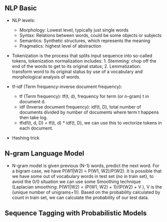 ## NLP Basic
* NLP levels:
  * Morphology: Lowest level, typically just single words
  * Syntax: Relations between words, could be some objects or subjects
  * Semantics: Synthetic structures, which represents the meaning
  * Pragmatics: highest level of abstraction

* Tokenization is the process that splits input sequence into so-called tokens, tokenization normalization includes: 1. Stemming: chop off the end of the words to get to its original status; 2. Lemmatization: transform word to its original status by use of a vocabulary and morphological analysis of words.

* tf-idf (Term frequency-inverse document frequency):
  * tf (Term frequency): tf(t, d), frequency for term (or n-gram) t in document d.
  * idf (Inverse document frequency): idf(t, D), total number of documents divided by number of documents where term t happens then take log.
  * tfidf(t, d, D) = tf(t, d) * idf(t, D), we can use this to vectorize tokens in each document.

* Hashing trick

## N-gram Language Model
* N-gram model is given previous (N-1) words, predict the next word. For a bigram case, we have P(W1|W2) = P(W1, W2)/P(W2). It is possible that we have some out of vocabulary words in test set (no in train set), to avoid the 0/0 situation we can use some Smoothing technique (Laplacian smoothing: P(W1|W2) = (P(W1, W2) + 1)/(P(W2) + V ), V is the (unique number of unigrams+1)). Based on the probability calculated by count in train set, we can calculate the probability of our test data.   

## Sequence Tagging with Probabilistic Models
